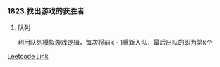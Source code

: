 ### 1823.找出游戏的获胜者

1. 队列 
   
   利用队列模拟游戏逻辑，每次将前k - 1重新入队，最后出队的即为第k个
   
[Leetcode Link](https://leetcode-cn.com/problems/find-the-winner-of-the-circular-game/)